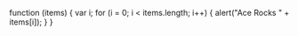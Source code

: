 
function (items) {
    var i;
    for (i = 0; i < items.length; i++) {
        alert("Ace Rocks " + items[i]);
    }
}


